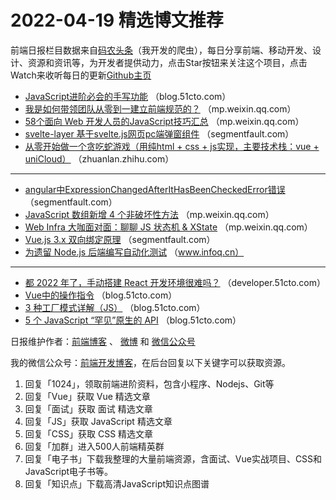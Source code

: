 # 2022-04-19 精选博文推荐

前端日报栏目数据来自[码农头条](http://hao.caibaojian.com.cn/)（我开发的爬虫），每日分享前端、移动开发、设计、资源和资讯等，为开发者提供动力，点击Star按钮来关注这个项目，点击Watch来收听每日的更新[Github主页](https://github.com/kujian/frontendDaily)
* [JavaScript进阶必会的手写功能](https://blog.51cto.com/u_13524641/5212606) （blog.51cto.com）
* [我是如何带领团队从零到一建立前端规范的？](https://mp.weixin.qq.com/s?__biz=MzUzNjk5MTE1OQ==&mid=2247517298&idx=1&sn=c296b3ad7c99faef8e9be0200118118d) （mp.weixin.qq.com）
* [58个面向 Web 开发人员的JavaScript技巧汇总](https://mp.weixin.qq.com/s?__biz=MzIyMDkwODczNw==&mid=2247503723&idx=1&sn=f7e066a6409b847dec5976b8e2adc7da) （mp.weixin.qq.com）
* [svelte-layer 基于svelte.js网页pc端弹窗组件](https://segmentfault.com/a/1190000041721778) （segmentfault.com）
* [从零开始做一个贪吃蛇游戏（用纯html + css + js实现，主要技术栈：vue + uniCloud）](https://zhuanlan.zhihu.com/p/500342025) （zhuanlan.zhihu.com）

***
* [angular中ExpressionChangedAfterItHasBeenCheckedError错误](https://segmentfault.com/a/1190000041721490) （segmentfault.com）
* [JavaScript 数组新增 4 个非破坏性方法](https://mp.weixin.qq.com/s?__biz=Mzk0MDMwMzQyOA==&mid=2247493892&idx=1&sn=a16908fe3f802391b8f3199dc04ec0f0) （mp.weixin.qq.com）
* [Web Infra 大咖面对面：聊聊 JS 状态机 &amp; XState](https://mp.weixin.qq.com/s?__biz=MzkxNDIzNTg4MA==&mid=2247486373&idx=1&sn=d46005326da5e7ee6a3924352ed472bb) （mp.weixin.qq.com）
* [Vue.js 3.x 双向绑定原理](https://segmentfault.com/a/1190000041716718) （segmentfault.com）
* [为遗留 Node.js 后端编写自动化测试](https://www.infoq.cn/article/6et88dPSfxxztQR0k182) （www.infoq.cn）

***
* [都 2022 年了，手动搭建 React 开发环境很难吗？](https://developer.51cto.com/article/706840.html) （developer.51cto.com）
* [Vue中的操作指令](https://blog.51cto.com/u_13349380/5216260) （blog.51cto.com）
* [3 种工厂模式详解（JS）](https://blog.51cto.com/u_13961087/5215613) （blog.51cto.com）
* [5 个 JavaScript “罕见”原生的 API](https://blog.51cto.com/u_13961087/5212854) （blog.51cto.com）

日报维护作者：[前端博客](http://caibaojian.com.cn/) 、 [微博](http://weibo.com/kujian) 和 [微信公众号](https://open.weixin.qq.com/qr/code?username=caibaojian_com)

我的微信公众号：[前端开发博客](https://open.weixin.qq.com/qr/code?username=caibaojian_com)，在后台回复以下关键字可以获取资源。

1. 回复「1024」，领取前端进阶资料，包含小程序、Nodejs、Git等
2. 回复「Vue」获取 Vue 精选文章
3. 回复「面试」获取 面试 精选文章
4. 回复「JS」获取 JavaScript 精选文章
5. 回复「CSS」获取 CSS 精选文章
6. 回复「加群」进入500人前端精英群
7. 回复「电子书」下载我整理的大量前端资源，含面试、Vue实战项目、CSS和JavaScript电子书等。
8. 回复「知识点」下载高清JavaScript知识点图谱